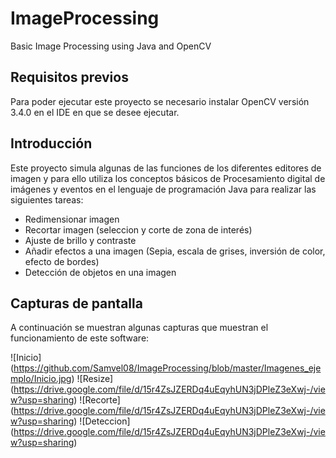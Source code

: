 # ImageProcessing
Basic Image Processing using Java and OpenCV

## Requisitos previos
Para poder ejecutar este proyecto se necesario instalar OpenCV versión 3.4.0 en el IDE en que se desee ejecutar.

## Introducción 
Este proyecto simula algunas de las funciones de los diferentes editores de imagen y para ello utiliza los conceptos básicos de Procesamiento digital de imágenes y eventos en el lenguaje de programación Java para realizar las siguientes tareas:

- Redimensionar imagen
- Recortar imagen (seleccion y corte de zona de interés)
- Ajuste de brillo y contraste
- Añadir efectos a una imagen (Sepia, escala de grises, inversión de color, efecto de bordes)
- Detección de objetos en una imagen

## Capturas de pantalla
A continuación se muestran algunas capturas que muestran el funcionamiento de este software:

![Inicio]
(https://github.com/Samvel08/ImageProcessing/blob/master/Imagenes_ejemplo/Inicio.jpg)
![Resize]
(https://drive.google.com/file/d/15r4ZsJZERDq4uEqyhUN3jDPleZ3eXwj-/view?usp=sharing)
![Recorte]
(https://drive.google.com/file/d/15r4ZsJZERDq4uEqyhUN3jDPleZ3eXwj-/view?usp=sharing)
![Deteccion]
(https://drive.google.com/file/d/15r4ZsJZERDq4uEqyhUN3jDPleZ3eXwj-/view?usp=sharing)
